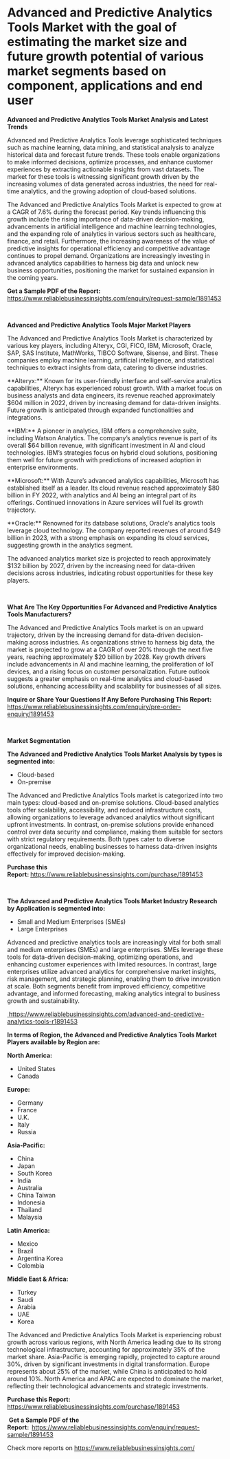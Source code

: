 <p><h1>Advanced and Predictive Analytics Tools Market with the goal of estimating the market size and future growth potential of various market segments based on component, applications and end user</h1></p><p><strong>Advanced and Predictive Analytics Tools Market Analysis and Latest Trends</strong></p>
<p><p>Advanced and Predictive Analytics Tools leverage sophisticated techniques such as machine learning, data mining, and statistical analysis to analyze historical data and forecast future trends. These tools enable organizations to make informed decisions, optimize processes, and enhance customer experiences by extracting actionable insights from vast datasets. The market for these tools is witnessing significant growth driven by the increasing volumes of data generated across industries, the need for real-time analytics, and the growing adoption of cloud-based solutions.</p><p>The Advanced and Predictive Analytics Tools Market is expected to grow at a CAGR of 7.6% during the forecast period. Key trends influencing this growth include the rising importance of data-driven decision-making, advancements in artificial intelligence and machine learning technologies, and the expanding role of analytics in various sectors such as healthcare, finance, and retail. Furthermore, the increasing awareness of the value of predictive insights for operational efficiency and competitive advantage continues to propel demand. Organizations are increasingly investing in advanced analytics capabilities to harness big data and unlock new business opportunities, positioning the market for sustained expansion in the coming years.</p></p>
<p><strong>Get a Sample PDF of the Report:&nbsp;</strong> <a href="https://www.reliablebusinessinsights.com/enquiry/request-sample/1891453?utm_campaign=62&utm_medium=2&utm_source=Github&utm_content=ia&utm_term=14012025&utm_id=advanced-and-predictive-analytics-tools">https://www.reliablebusinessinsights.com/enquiry/request-sample/1891453</a></p>
<p>&nbsp;</p>
<p><strong>Advanced and Predictive Analytics Tools Major Market Players</strong></p>
<p><p>The Advanced and Predictive Analytics Tools Market is characterized by various key players, including Alteryx, CGI, FICO, IBM, Microsoft, Oracle, SAP, SAS Institute, MathWorks, TIBCO Software, Sisense, and Birst. These companies employ machine learning, artificial intelligence, and statistical techniques to extract insights from data, catering to diverse industries.</p><p>**Alteryx:** Known for its user-friendly interface and self-service analytics capabilities, Alteryx has experienced robust growth. With a market focus on business analysts and data engineers, its revenue reached approximately $604 million in 2022, driven by increasing demand for data-driven insights. Future growth is anticipated through expanded functionalities and integrations.</p><p>**IBM:** A pioneer in analytics, IBM offers a comprehensive suite, including Watson Analytics. The company’s analytics revenue is part of its overall $64 billion revenue, with significant investment in AI and cloud technologies. IBM’s strategies focus on hybrid cloud solutions, positioning them well for future growth with predictions of increased adoption in enterprise environments.</p><p>**Microsoft:** With Azure’s advanced analytics capabilities, Microsoft has established itself as a leader. Its cloud revenue reached approximately $80 billion in FY 2022, with analytics and AI being an integral part of its offerings. Continued innovations in Azure services will fuel its growth trajectory.</p><p>**Oracle:** Renowned for its database solutions, Oracle's analytics tools leverage cloud technology. The company reported revenues of around $49 billion in 2023, with a strong emphasis on expanding its cloud services, suggesting growth in the analytics segment.</p><p>The advanced analytics market size is projected to reach approximately $132 billion by 2027, driven by the increasing need for data-driven decisions across industries, indicating robust opportunities for these key players.</p></p>
<p>&nbsp;</p>
<p><strong>What Are The Key Opportunities For Advanced and Predictive Analytics Tools Manufacturers?</strong></p>
<p><p>The Advanced and Predictive Analytics Tools market is on an upward trajectory, driven by the increasing demand for data-driven decision-making across industries. As organizations strive to harness big data, the market is projected to grow at a CAGR of over 20% through the next five years, reaching approximately $20 billion by 2028. Key growth drivers include advancements in AI and machine learning, the proliferation of IoT devices, and a rising focus on customer personalization. Future outlook suggests a greater emphasis on real-time analytics and cloud-based solutions, enhancing accessibility and scalability for businesses of all sizes.</p></p>
<p><strong>Inquire or Share Your Questions If Any Before Purchasing This Report:</strong> <a href="https://www.reliablebusinessinsights.com/enquiry/pre-order-enquiry/1891453?utm_campaign=62&utm_medium=2&utm_source=Github&utm_content=ia&utm_term=14012025&utm_id=advanced-and-predictive-analytics-tools">https://www.reliablebusinessinsights.com/enquiry/pre-order-enquiry/1891453</a></p>
<p>&nbsp;</p>
<p><strong>Market Segmentation</strong></p>
<p><strong>The Advanced and Predictive Analytics Tools Market Analysis by types is segmented into:</strong></p>
<p><ul><li>Cloud-based</li><li>On-premise</li></ul></p>
<p><p>The Advanced and Predictive Analytics Tools market is categorized into two main types: cloud-based and on-premise solutions. Cloud-based analytics tools offer scalability, accessibility, and reduced infrastructure costs, allowing organizations to leverage advanced analytics without significant upfront investments. In contrast, on-premise solutions provide enhanced control over data security and compliance, making them suitable for sectors with strict regulatory requirements. Both types cater to diverse organizational needs, enabling businesses to harness data-driven insights effectively for improved decision-making.</p></p>
<p><strong>Purchase this Report:&nbsp;</strong><a href="https://www.reliablebusinessinsights.com/purchase/1891453?utm_campaign=62&utm_medium=2&utm_source=Github&utm_content=ia&utm_term=14012025&utm_id=advanced-and-predictive-analytics-tools">https://www.reliablebusinessinsights.com/purchase/1891453</a></p>
<p>&nbsp;</p>
<p><strong>The Advanced and Predictive Analytics Tools Market Industry Research by Application is segmented into:</strong></p>
<p><ul><li>Small and Medium Enterprises (SMEs)</li><li>Large Enterprises</li></ul></p>
<p><p>Advanced and predictive analytics tools are increasingly vital for both small and medium enterprises (SMEs) and large enterprises. SMEs leverage these tools for data-driven decision-making, optimizing operations, and enhancing customer experiences with limited resources. In contrast, large enterprises utilize advanced analytics for comprehensive market insights, risk management, and strategic planning, enabling them to drive innovation at scale. Both segments benefit from improved efficiency, competitive advantage, and informed forecasting, making analytics integral to business growth and sustainability.</p></p>
<p><a href="https://www.reliablebusinessinsights.com/advanced-and-predictive-analytics-tools-r1891453?utm_campaign=62&utm_medium=2&utm_source=Github&utm_content=ia&utm_term=14012025&utm_id=advanced-and-predictive-analytics-tools">&nbsp;https://www.reliablebusinessinsights.com/advanced-and-predictive-analytics-tools-r1891453</a></p>
<p><strong>In terms of Region, the Advanced and Predictive Analytics Tools Market Players available by Region are:</strong></p>
<p>
    <p> <strong> North America: </strong>
        <ul>
            <li>United States</li>
            <li>Canada</li>
        </ul>
        </p> 
    <p> <strong> Europe: </strong>
        <ul>
            <li>Germany</li>
            <li>France</li>
            <li>U.K.</li>
            <li>Italy</li>
            <li>Russia</li>
        </ul>
        </p> 
    <p> <strong> Asia-Pacific: </strong>
        <ul>
            <li>China</li>
            <li>Japan</li>
            <li>South Korea</li>
            <li>India</li>
            <li>Australia</li>
            <li>China Taiwan</li>
            <li>Indonesia</li>
            <li>Thailand</li>
            <li>Malaysia</li>
        </ul>
        </p> 
    <p> <strong> Latin America: </strong>
        <ul>
            <li>Mexico</li>
            <li>Brazil</li>
            <li>Argentina Korea</li>
            <li>Colombia</li>
        </ul>
        </p> 
    <p> <strong> Middle East & Africa: </strong>
        <ul>
            <li>Turkey</li>
            <li>Saudi</li>
            <li>Arabia</li>
            <li>UAE</li>
            <li>Korea</li>
        </ul>
    </p>
    </p>
<p><p>The Advanced and Predictive Analytics Tools Market is experiencing robust growth across various regions, with North America leading due to its strong technological infrastructure, accounting for approximately 35% of the market share. Asia-Pacific is emerging rapidly, projected to capture around 30%, driven by significant investments in digital transformation. Europe represents about 25% of the market, while China is anticipated to hold around 10%. North America and APAC are expected to dominate the market, reflecting their technological advancements and strategic investments.</p></p>
<p><strong>Purchase this Report: </strong><a href="https://www.reliablebusinessinsights.com/purchase/1891453?utm_campaign=62&utm_medium=2&utm_source=Github&utm_content=ia&utm_term=14012025&utm_id=advanced-and-predictive-analytics-tools">https://www.reliablebusinessinsights.com/purchase/1891453</a></p>
<p>&nbsp;<strong>Get a Sample PDF of the Report:&nbsp;&nbsp;</strong><a href="https://www.reliablebusinessinsights.com/enquiry/request-sample/1891453?utm_campaign=62&utm_medium=2&utm_source=Github&utm_content=ia&utm_term=14012025&utm_id=advanced-and-predictive-analytics-tools">https://www.reliablebusinessinsights.com/enquiry/request-sample/1891453</a></p>
<p><strong></strong></p>
<p>Check more reports on <a href="https://www.reliablebusinessinsights.com/?utm_campaign=62&utm_medium=2&utm_source=Github&utm_content=ia&utm_term=14012025&utm_id=advanced-and-predictive-analytics-tools">https://www.reliablebusinessinsights.com/</a></p>